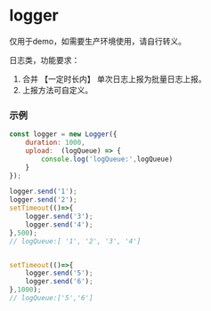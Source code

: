 # logger

仅用于demo，如需要生产环境使用，请自行转义。

日志类，功能要求：
1. 合并 【一定时长内】 单次日志上报为批量日志上报。
1. 上报方法可自定义。

### 示例
```javascript
const logger = new Logger({
    duration: 1000,
    upload:  (logQueue) => {
        console.log('logQueue:',logQueue)
    }
});

logger.send('1');
logger.send('2');
setTimeout(()=>{
    logger.send('3');
    logger.send('4');
},500);
// logQueue:[ '1', '2', '3', '4']


setTimeout(()=>{
    logger.send('5');
    logger.send('6');
},1000);
// logQueue:['5','6']
```
